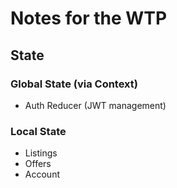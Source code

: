 # Notes for the WTP

## State
### Global State (via Context)
- Auth Reducer (JWT management)

### Local State
- Listings
- Offers
- Account
